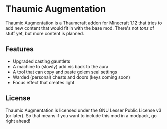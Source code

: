Thaumic Augmentation
======
Thaumic Augmentation is a Thaumcraft addon for Minecraft 1.12 that tries to add new content that would fit in with the base mod. There's not *tons* of stuff yet, but more content is planned.

Features
------
* Upgraded casting gauntlets
* A machine to (slowly) add vis back to the aura
* A tool that can copy and paste golem seal settings
* Warded (personal) chests and doors (keys coming soon)
* Focus effect that creates light

License
---
Thaumic Augmentation is licensed under the GNU Lesser Public License v3 (or later). So that means if you want to include this mod in a modpack, go right ahead!
